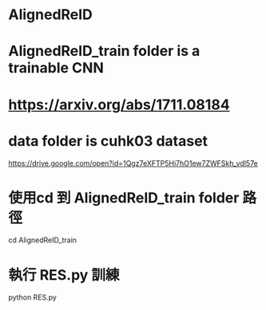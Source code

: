 # AlignedReID


# AlignedReID_train folder is a trainable  CNN
# https://arxiv.org/abs/1711.08184

# data folder is cuhk03 dataset
https://drive.google.com/open?id=1Qgz7eXFTP5Hi7hO1ew7ZWFSkh_vdl57e


# 使用cd 到 AlignedReID_train folder  路徑

cd AlignedReID_train


# 執行 RES.py  訓練

python RES.py
